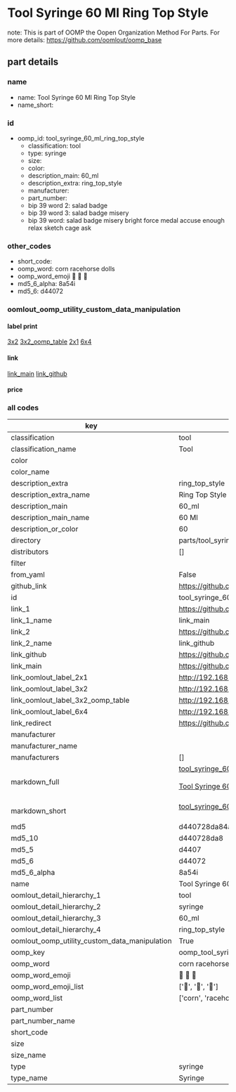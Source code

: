 # Tool Syringe 60 Ml Ring Top Style  

note: This is part of OOMP the Oopen Organization Method For Parts. For more details: https://github.com/oomlout/oomp_base

##  part details
  







### name
* name: Tool Syringe 60 Ml Ring Top Style
* name_short: 
### id
* oomp_id: tool_syringe_60_ml_ring_top_style
  * classification: tool
  * type: syringe
  * size: 
  * color: 
  * description_main: 60_ml
  * description_extra: ring_top_style
  * manufacturer: 
  * part_number: 
  * bip 39 word 2: salad badge
  * bip 39 word 3: salad badge misery
  * bip 39 word: salad badge misery bright force medal accuse enough relax sketch cage ask

### other_codes
* short_code: 
* oomp_word: corn racehorse dolls
* oomp_word_emoji :corn: :racehorse: :dolls:
* md5_6_alpha: 8a54i
* md5_6: d44072






### oomlout_oomp_utility_custom_data_manipulation
#### label print
[3x2](http://192.168.1.245:1112/?label=oomp%208a54i)
[3x2_oomp_table](http://192.168.1.108:1112/?label=oomp%208a54i)
[2x1](http://192.168.1.242:1112/?label=oomp%208a54i)
[6x4](http://192.168.1.55:1112/?label=oomp%208a54i)    

#### link

[link_main](https://github.com/oomlout/oomlout_oomp_version_1_messy/tree/main/parts/tool_syringe_60_ml_ring_top_style) [link_github](https://github.com/oomlout/oomlout_oomp_version_1_messy/tree/main/parts/tool_syringe_60_ml_ring_top_style)                             

#### price







### all codes 
| key | value |  
| --- | --- |  
| classification | tool |  
| classification_name | Tool |  
| color |  |  
| color_name |  |  
| description_extra | ring_top_style |  
| description_extra_name | Ring Top Style |  
| description_main | 60_ml |  
| description_main_name | 60 Ml |  
| description_or_color | 60 |  
| directory | parts/tool_syringe_60_ml_ring_top_style |  
| distributors | [] |  
| filter |  |  
| from_yaml | False |  
| github_link | https://github.com/oomlout/oomlout_oomp_part_src/tree/main/parts/tool_syringe_60_ml_ring_top_style |  
| id | tool_syringe_60_ml_ring_top_style |  
| link_1 | https://github.com/oomlout/oomlout_oomp_version_1_messy/tree/main/parts/tool_syringe_60_ml_ring_top_style |  
| link_1_name | link_main |  
| link_2 | https://github.com/oomlout/oomlout_oomp_version_1_messy/tree/main/parts/tool_syringe_60_ml_ring_top_style |  
| link_2_name | link_github |  
| link_github | https://github.com/oomlout/oomlout_oomp_version_1_messy/tree/main/parts/tool_syringe_60_ml_ring_top_style |  
| link_main | https://github.com/oomlout/oomlout_oomp_version_1_messy/tree/main/parts/tool_syringe_60_ml_ring_top_style |  
| link_oomlout_label_2x1 | http://192.168.1.242:1112/?label=oomp%208a54i |  
| link_oomlout_label_3x2 | http://192.168.1.245:1112/?label=oomp%208a54i |  
| link_oomlout_label_3x2_oomp_table | http://192.168.1.108:1112/?label=oomp%208a54i |  
| link_oomlout_label_6x4 | http://192.168.1.55:1112/?label=oomp%208a54i |  
| link_redirect | https://github.com/oomlout/oomlout_oomp_version_1_messy/tree/main/parts/tool_syringe_60_ml_ring_top_style |  
| manufacturer |  |  
| manufacturer_name |  |  
| manufacturers | [] |  
| markdown_full | [tool_syringe_60_ml_ring_top_style](none)<br>[](none)<br>[Tool Syringe 60 Ml Ring Top Style](none)<br><br> |  
| markdown_short | [tool_syringe_60_ml_ring_top_style](none)<br><br> |  
| md5 | d440728da84ae036292d81c11b445df2 |  
| md5_10 | d440728da8 |  
| md5_5 | d4407 |  
| md5_6 | d44072 |  
| md5_6_alpha | 8a54i |  
| name | Tool Syringe 60 Ml Ring Top Style |  
| oomlout_detail_hierarchy_1 | tool |  
| oomlout_detail_hierarchy_2 | syringe |  
| oomlout_detail_hierarchy_3 | 60_ml |  
| oomlout_detail_hierarchy_4 | ring_top_style |  
| oomlout_oomp_utility_custom_data_manipulation | True |  
| oomp_key | oomp_tool_syringe_60_ml_ring_top_style |  
| oomp_word | corn racehorse dolls |  
| oomp_word_emoji | :corn: :racehorse: :dolls: |  
| oomp_word_emoji_list | [':corn:', ':racehorse:', ':dolls:'] |  
| oomp_word_list | ['corn', 'racehorse', 'dolls'] |  
| part_number |  |  
| part_number_name |  |  
| short_code |  |  
| size |  |  
| size_name |  |  
| type | syringe |  
| type_name | Syringe |  
